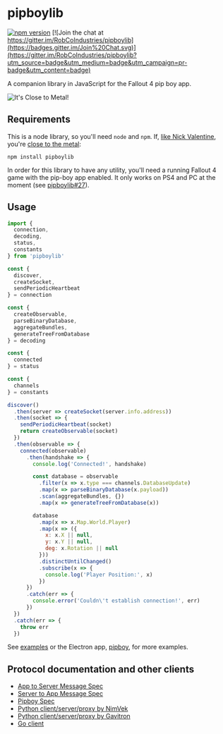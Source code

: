 # pipboylib

[![npm version](https://badge.fury.io/js/pipboylib.svg)](https://badge.fury.io/js/pipboylib) [![Join the chat at https://gitter.im/RobCoIndustries/pipboylib](https://badges.gitter.im/Join%20Chat.svg)](https://gitter.im/RobCoIndustries/pipboylib?utm_source=badge&utm_medium=badge&utm_campaign=pr-badge&utm_content=badge)

A companion library in JavaScript for the Fallout 4 pip boy app.

![It's Close to Metal!](https://8d8dcdd952aa2708c2ff-519cda130c91226e76017ae910bdb276.ssl.cf1.rackcdn.com/close-to-metal-ba0f30d76e986ef9fa02e7fbb1c3a8a954b268777325adf87250e3f0cfc4ef17.png)

## Requirements

This is a node library, so you'll need `node` and `npm`. If, [like Nick Valentine](http://fallout.wikia.com/wiki/Close_to_Metal), you're [close to the metal](https://twitter.com/shit_hn_says/status/234856345579446272):

```
npm install pipboylib
```

In order for this library to have any utility, you'll need a running Fallout 4 game with the pip-boy app enabled. It only works on PS4 and PC at the moment (see [pipboylib#27](https://github.com/RobCoIndustries/pipboylib/issues/27)).

## Usage

```javascript
import {
  connection,
  decoding,
  status,
  constants
} from 'pipboylib'

const {
  discover,
  createSocket,
  sendPeriodicHeartbeat
} = connection

const {
  createObservable,
  parseBinaryDatabase,
  aggregateBundles,
  generateTreeFromDatabase
} = decoding

const {
  connected
} = status

const {
  channels
} = constants

discover()
  .then(server => createSocket(server.info.address))
  .then(socket => {
    sendPeriodicHeartbeat(socket)
    return createObservable(socket)
  })
  .then(observable => {
    connected(observable)
      .then(handshake => {
        console.log('Connected!', handshake)

        const database = observable
          .filter(x => x.type === channels.DatabaseUpdate)
          .map(x => parseBinaryDatabase(x.payload))
          .scan(aggregateBundles, {})
          .map(x => generateTreeFromDatabase(x))

        database
          .map(x => x.Map.World.Player)
          .map(x => ({
            x: x.X || null,
            y: x.Y || null,
            deg: x.Rotation || null
          }))
          .distinctUntilChanged()
          .subscribe(x => {
            console.log('Player Position:', x)
          })
      })
      .catch(err => {
        console.error('Couldn\'t establish connection!', err)
      })
  })
  .catch(err => {
    throw err
  })

```

See [examples](examples) or the Electron app, [pipboy](https://github.com/RobCoIndustries/pipboy), for more
examples.

## Protocol documentation and other clients

* [App to Server Message Spec](docs/app-msg-spec.md)
* [Server to App Message Spec](docs/server-msg-spec.md)
* [Pipboy Spec](https://github.com/mattbaker/pipboyspec)
* [Python client/server/proxy by NimVek](https://github.com/NimVek/pipboy)
* [Python client/server/proxy by Gavitron](https://github.com/Gavitron/pipulator)
* [Go client](https://github.com/nkatsaros/pipboygo)
